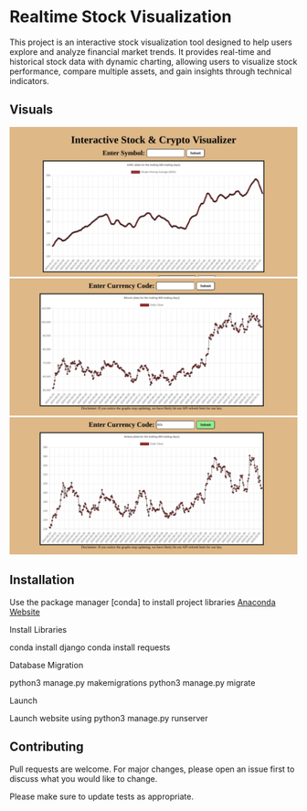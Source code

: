 # Realtime Stock Visualization

This project is an interactive stock visualization tool designed to help users explore and analyze financial market trends. It provides real-time and historical stock data with dynamic charting, allowing users to visualize stock performance, compare multiple assets, and gain insights through technical indicators.


## Visuals
![Alt text](./stock-graph.jpg)
![Alt text](./crypto-graph.jpg)
![Alt text](./crypto-interactive.jpg)


## Installation

Use the package manager [conda] to install project libraries
[Anaconda Website](https://www.ahttp://127.0.0.1:8000/naconda.com/)

Install Libraries

conda install django
conda install requests

Database Migration

python3 manage.py makemigrations
python3 manage.py migrate

Launch

Launch website using python3 manage.py runserver

## Contributing

Pull requests are welcome. For major changes, please open an issue first
to discuss what you would like to change.

Please make sure to update tests as appropriate.